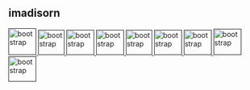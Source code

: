 ## imadisorn

<a href="" target="_blank" rel="noreferrer"> <img src="https://drive.usercontent.google.com/download?id=1ayU40L9D2U9Fj17bybZPfCyNS8JoVoA4&authuser=0" alt="bootstrap" width="55" height="53"/> </a>
<a href="" target="_blank" rel="noreferrer"> <img src="https://drive.usercontent.google.com/download?id=1LMOZbaN8j5ZDocDED13HKgLadPCjseSa&authuser=0" alt="bootstrap" width="52" height="50"/> </a>
<a href="" target="_blank" rel="noreferrer"> <img src="https://drive.usercontent.google.com/download?id=1y88kw3tvy1weH3YJUN5x3gsYuvtoLcNd&authuser=0" alt="bootstrap" width="55" height="50"/> </a>
<a href="" target="_blank" rel="noreferrer"> <img src="https://drive.usercontent.google.com/download?id=1fsXNGZCXEOAiIZA1fLembij9_xmJZvHu&authuser=0" alt="bootstrap" width="55" height="50"/> </a>
<a href="" target="_blank" rel="noreferrer"> <img src="https://drive.usercontent.google.com/download?id=1jPNwBy6wrcb_E4TjcsajtODHEvEfiorm&authuser=0" alt="bootstrap" width="52" height="50"/> </a>
<a href="" target="_blank" rel="noreferrer"> <img src="https://drive.usercontent.google.com/download?id=1_BDsGOJMkSML36kNckJkZxv6FdJEANiT&authuser=0" alt="bootstrap" width="55" height="50"/> </a>
<a href="" target="_blank" rel="noreferrer"> <img src="https://drive.usercontent.google.com/download?id=1DkubAjxGWjUYRI622DvM6TVDbIH2bsTH&authuser=0" alt="bootstrap" width="55" height="50"/> </a>
<a href="" target="_blank" rel="noreferrer"> <img src="https://drive.usercontent.google.com/download?id=1gZxL3McNwzohokuseZmMfegLdJHY9XaX&authuser=0" alt="bootstrap" width="55" height="52"/> </a>
<a href="" target="_blank" rel="noreferrer"> <img src="https://drive.usercontent.google.com/download?id=1RzvGZdZnIqROptqrgEad0nYissjcoOMh&authuser=0" alt="bootstrap" width="55" height="50"/> </a>




